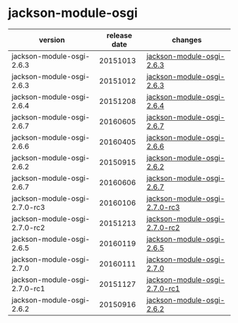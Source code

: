 # jackson-module-osgi	


|version|release date|changes|
|---|---|---|
|jackson-module-osgi-2.6.3|20151013|[jackson-module-osgi-2.6.3](./jackson-module-osgi-2.6.3-20151013.md)|
|jackson-module-osgi-2.6.3|20151012|[jackson-module-osgi-2.6.3](./jackson-module-osgi-2.6.3-20151012.md)|
|jackson-module-osgi-2.6.4|20151208|[jackson-module-osgi-2.6.4](./jackson-module-osgi-2.6.4-20151208.md)|
|jackson-module-osgi-2.6.7|20160605|[jackson-module-osgi-2.6.7](./jackson-module-osgi-2.6.7-20160605.md)|
|jackson-module-osgi-2.6.6|20160405|[jackson-module-osgi-2.6.6](./jackson-module-osgi-2.6.6-20160405.md)|
|jackson-module-osgi-2.6.2|20150915|[jackson-module-osgi-2.6.2](./jackson-module-osgi-2.6.2-20150915.md)|
|jackson-module-osgi-2.6.7|20160606|[jackson-module-osgi-2.6.7](./jackson-module-osgi-2.6.7-20160606.md)|
|jackson-module-osgi-2.7.0-rc3|20160106|[jackson-module-osgi-2.7.0-rc3](./jackson-module-osgi-2.7.0-rc3-20160106.md)|
|jackson-module-osgi-2.7.0-rc2|20151213|[jackson-module-osgi-2.7.0-rc2](./jackson-module-osgi-2.7.0-rc2-20151213.md)|
|jackson-module-osgi-2.6.5|20160119|[jackson-module-osgi-2.6.5](./jackson-module-osgi-2.6.5-20160119.md)|
|jackson-module-osgi-2.7.0|20160111|[jackson-module-osgi-2.7.0](./jackson-module-osgi-2.7.0-20160111.md)|
|jackson-module-osgi-2.7.0-rc1|20151127|[jackson-module-osgi-2.7.0-rc1](./jackson-module-osgi-2.7.0-rc1-20151127.md)|
|jackson-module-osgi-2.6.2|20150916|[jackson-module-osgi-2.6.2](./jackson-module-osgi-2.6.2-20150916.md)|
